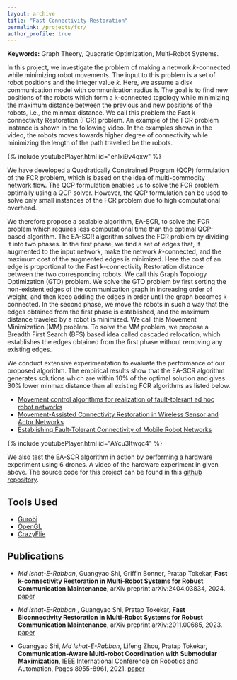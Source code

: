 ```yaml
---
layout: archive
title: "Fast Connectivity Restoration"
permalink: /projects/fcr/
author_profile: true
---
```


**Keywords:** Graph Theory, Quadratic Optimization, Multi-Robot Systems. 

In this project, we investigate the problem of making a network *k*-connected while minimizing robot movements. The input to this problem is a set of robot positions and the integer value *k*. Here, we assume a disk communication model with communication radius h. The goal is to find new positions of the robots which form a k-connected topology while minimizing the maximum distance between the previous and new positions of the robots, i.e., the minmax distance. We call this problem the Fast k-connectivity Restoration (FCR) problem. An example of
the FCR problem instance is shown in the following video. In the examples shown in the video, the robots moves towards higher degree of connectivity while minimizing the length of the path travelled be the robots. 

{% include youtubePlayer.html id="ehlxi9v4qxw" %}

We have developed a Quadratically Constrained Program (QCP) formulation of the FCR problem, which is based on the idea of multi-commodity network flow. The QCP formulation enables us to solve the FCR problem optimally using a QCP solver. However, the QCP formulation can be used to solve only small instances of the FCR problem due to high computational overhead.

We therefore propose a scalable algorithm, EA-SCR, to solve the FCR problem which requires less computational time than the optimal QCP-based algorithm. The EA-SCR algorithm solves the FCR problem by dividing it into two phases. In the first phase, we find a set of edges that, if augmented to the input network, make the network *k*-connected, and the maximum cost of the augmented edges is minimized. Here the cost of an edge is proportional to the Fast k-connectivity Restoration distance between the two corresponding robots. We call this Graph Topology Optimization (GTO) problem. We solve the GTO problem by first sorting the non-existent edges of the communication graph in increasing order of weight, and then keep adding the edges in order until the graph becomes k-connected. In the second phase, we move the robots in such a way that the edges obtained from the first phase is established, and the maximum distance traveled by a robot is minimized. We call this Movement Minimization (MM) problem. To solve the MM problem, we propose a Breadth First Search (BFS) based idea called cascaded relocation, which establishes the edges obtained from the first phase without removing any existing edges.

We conduct extensive experimentation to evaluate the performance of our proposed algorithm. The empirical results show that the EA-SCR algorithm generates solutions which are within 10% of the optimal solution and gives 30% lower minmax distance than all existing FCR algorithms as listed below. 

* [Movement control algorithms for realization of fault-tolerant ad hoc robot networks](https://ieeexplore.ieee.org/document/1316760)
* [Movement-Assisted Connectivity Restoration in Wireless Sensor and Actor Networks](https://ieeexplore.ieee.org/document/4689552)
* [Establishing Fault-Tolerant Connectivity of Mobile Robot Networks](https://ieeexplore.ieee.org/document/9454397)


{% include youtubePlayer.html id="AYcu3Itwqc4" %}

We also test the EA-SCR algorithm in action by performing a hardware experiment using 6 drones. A video of the hardware experiment in given above. The source code for this project can be found in this [github repository](https://github.com/ieranik/fbr).



Tools Used
----

* [Gurobi](https://www.gurobi.com/solutions/gurobi-optimizer)
* [OpenGL](https://open.gl/)
* [CrazyFlie](https://www.bitcraze.io/products/crazyflie-2-1/)



Publications
----

- *Md Ishat-E-Rabban*, Guangyao Shi, Griffin Bonner, Pratap Tokekar, **Fast k-connectivity Restoration in Multi-Robot Systems for Robust Communication Maintenance**, arXiv preprint arXiv:2404.03834, 2024.
[paper](https://ieranik.github.io/files/fcr.pdf)


- *Md Ishat-E-Rabban* , Guangyao Shi, Pratap Tokekar, **Fast Biconnectivity Restoration in Multi-Robot Systems for Robust Communication Maintenance**, arXiv preprint arXiv:2011.00685, 2023.
[paper](https://ieranik.github.io/files/fbr.pdf)


- Guangyao Shi, *Md Ishat-E-Rabban*, Lifeng Zhou, Pratap Tokekar, **Communication-Aware Multi-robot Coordination with Submodular Maximization**, IEEE International Conference on Robotics and Automation, Pages 8955-8961, 2021.
[paper](https://ieranik.github.io/files/csm.pdf)